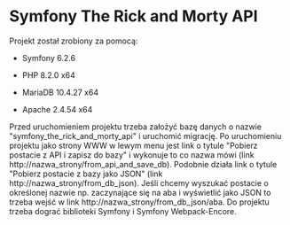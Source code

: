 Symfony The Rick and Morty API
==============================

Projekt został zrobiony za pomocą:

- Symfony 6.2.6

- PHP 8.2.0 x64

- MariaDB 10.4.27 x64

- Apache 2.4.54 x64

Przed uruchomieniem projektu trzeba założyć bazę danych o nazwie "symfony_the_rick_and_morty_api" i uruchomić migrację. 
Po uruchomieniu projektu jako strony WWW w lewym menu jest link o tytule "Pobierz postacie z API i zapisz do bazy" i wykonuje 
to co nazwa mówi (link http://nazwa_strony/from_api_and_save_db). Podobnie działa link o tytule "Pobierz postacie z bazy jako JSON" 
(link http://nazwa_strony/from_db_json). Jeśli chcemy wyszukać postacie o określonej nazwie np. zaczynające się na aba i wyświetlić 
jako JSON to trzeba wejść w link http://nazwa_strony/from_db_json/aba. Do projektu trzeba dograć biblioteki Symfony i Symfony Webpack-Encore.
